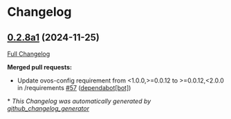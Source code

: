 # Changelog

## [0.2.8a1](https://github.com/OpenVoiceOS/ovos-PHAL/tree/0.2.8a1) (2024-11-25)

[Full Changelog](https://github.com/OpenVoiceOS/ovos-PHAL/compare/0.2.7...0.2.8a1)

**Merged pull requests:**

- Update ovos-config requirement from \<1.0.0,\>=0.0.12 to \>=0.0.12,\<2.0.0 in /requirements [\#57](https://github.com/OpenVoiceOS/ovos-PHAL/pull/57) ([dependabot[bot]](https://github.com/apps/dependabot))



\* *This Changelog was automatically generated by [github_changelog_generator](https://github.com/github-changelog-generator/github-changelog-generator)*
